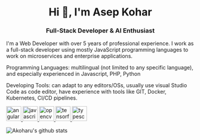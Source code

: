 <h1 align="center">Hi 👋, I'm Asep Kohar</h1>
<h3 align="center">Full-Stack Developer & AI Enthusiast</h3>
<p>I'm a Web Developer with over 5 years of professional experience. I work as a full-stack developer using mostly JavaScript programming languages to work on microservices and enterprise applications.</p>

<p>Programming Languages: multilingual (not limited to any specific language), and especially experienced in Javascript, PHP, Python</p>

<p>Developing Tools: can adapt to any editors/OSs, usually use visual Studio Code as code editor, have experience with tools like GIT, Docker, Kubernetes, CI/CD pipelines.</p>
<p align="left"> <a href="https://angular.io" target="_blank"> <img src="https://angular.io/assets/images/logos/angular/angular.svg" alt="angularjs" width="40" height="40"/> </a> <a href="https://developer.mozilla.org/en-US/docs/Web/JavaScript" target="_blank"> <img src="https://nodejs.org/static/images/logo.svg" alt="javascript" width="40" height="40"/> </a> <a href="https://opencv.org/" target="_blank"> <img src="https://www.vectorlogo.zone/logos/opencv/opencv-icon.svg" alt="opencv" width="40" height="40"/> </a> <a href="https://www.tensorflow.org" target="_blank"> <img src="https://www.vectorlogo.zone/logos/tensorflow/tensorflow-icon.svg" alt="tensorflow" width="40" height="40"/> </a> <a href="https://www.typescriptlang.org/" target="_blank"> <img src="https://upload.wikimedia.org/wikipedia/commons/thumb/4/4c/Typescript_logo_2020.svg/128px-Typescript_logo_2020.svg.png" alt="typescript" width="40" height="40"/> </a> </p>

<!--
![My wakatime stats](https://github-readme-stats.vercel.app/api/wakatime?username=akoharu&theme=radical&layout=compact) -->
<!-- ![Akoharu's github stats](https://github-readme-stats.vercel.app/api?username=akoharu&count_private=true&hide=contribs,prs&show_icons=true&theme=radical&layout=compact) -->
![Akoharu's github stats](https://github-readme-stats.vercel.app/api/top-langs?username=akoharu&show_icons=true&theme=radical&layout=compact)

<!--
**akoharu/akoharu** is a ✨ _special_ ✨ repository because its `README.md` (this file) appears on your GitHub profile.

Here are some ideas to get you started:

- 🔭 I’m currently working on ...
- 🌱 I’m currently learning ...
- 👯 I’m looking to collaborate on ...
- 🤔 I’m looking for help with ...
- 💬 Ask me about ...
- 📫 How to reach me: ...
- 😄 Pronouns: ...
- ⚡ Fun fact: ...
-->
